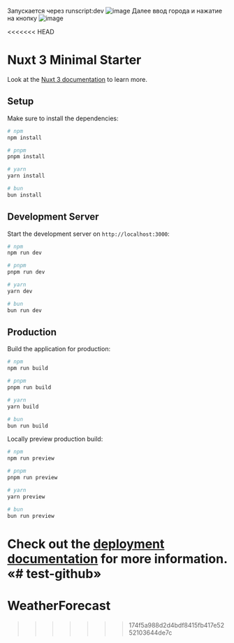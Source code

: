 Запускается через runscript:dev
![image](https://github.com/user-attachments/assets/6345d642-ef65-43da-8b8f-7b3d435e860a)
Далее ввод города и нажатие на кнопку
![image](https://github.com/user-attachments/assets/2b10af61-8584-442b-9835-4554db3bc322)

<<<<<<< HEAD
# Nuxt 3 Minimal Starter

Look at the [Nuxt 3 documentation](https://nuxt.com/docs/getting-started/introduction) to learn more.

## Setup

Make sure to install the dependencies:

```bash
# npm
npm install

# pnpm
pnpm install

# yarn
yarn install

# bun
bun install
```

## Development Server

Start the development server on `http://localhost:3000`:

```bash
# npm
npm run dev

# pnpm
pnpm run dev

# yarn
yarn dev

# bun
bun run dev
```

## Production

Build the application for production:

```bash
# npm
npm run build

# pnpm
pnpm run build

# yarn
yarn build

# bun
bun run build
```

Locally preview production build:

```bash
# npm
npm run preview

# pnpm
pnpm run preview

# yarn
yarn preview

# bun
bun run preview
```

Check out the [deployment documentation](https://nuxt.com/docs/getting-started/deployment) for more information.
«# test-github»
=======
# WeatherForecast
>>>>>>> 174f5a988d2d4bdf8415fb417e5252103644de7c
